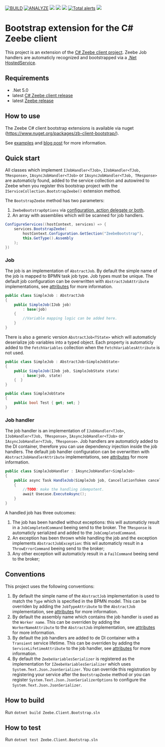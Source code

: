 [![BUILD](https://github.com/arjangeertsema/zeebe-client-csharp-bootstrap/actions/workflows/build.yml/badge.svg)](https://github.com/arjangeertsema/zeebe-client-csharp-bootstrap/actions/workflows/build.yml)
[![ANALYZE](https://github.com/arjangeertsema/zeebe-client-csharp-bootstrap/actions/workflows/analyze.yml/badge.svg)](https://github.com/arjangeertsema/zeebe-client-csharp-bootstrap/actions/workflows/analyze.yml)
[![](https://img.shields.io/nuget/v/zb-client-bootstrap.svg)](https://www.nuget.org/packages/zb-client-bootstrap/) 
[![](https://img.shields.io/nuget/dt/zb-client-bootstrap)](https://www.nuget.org/stats/packages/zb-client-bootstrap?groupby=Version) 
[![](https://img.shields.io/github/license/arjangeertsema/zeebe-client-csharp-bootstrap.svg)](https://www.apache.org/licenses/LICENSE-2.0) 
[![Total alerts](https://img.shields.io/lgtm/alerts/g/arjangeertsema/zeebe-client-csharp-bootstrap.svg?logo=lgtm&logoWidth=18)](https://lgtm.com/projects/g/arjangeertsema/zeebe-client-csharp-bootstrap/alerts/)
[![](https://img.shields.io/badge/Community%20Extension-An%20open%20source%20community%20maintained%20project-FF4700)](https://github.com/camunda-community-hub/community)

# Bootstrap extension for the C# Zeebe client

This project is an extension of the [C# Zeebe client project](https://github.com/camunda-community-hub/zeebe-client-csharp). Zeebe Job handlers are automaticly recognized and bootstrapped via a [.Net HostedService](https://docs.microsoft.com/en-us/dotnet/architecture/microservices/multi-container-microservice-net-applications/background-tasks-with-ihostedservice).

## Requirements

* .Net 5.0
* latest [C# Zeebe client release](https://www.nuget.org/packages/zb-client/)
* latest [Zeebe release](https://github.com/zeebe-io/zeebe/releases/)

## How to use

The Zeebe C# client bootstrap extensions is available via nuget (https://www.nuget.org/packages/zb-client-bootstrap/).

See [examples] and [blog post](https://link.medium.com/4a3yax14gjb) for more information.

## Quick start

All classes which implement `IJobHandler<TJob>`, `IJobHandler<TJob, TResponse>`, `IAsyncJobHandler<TJob>` or `IAsyncJobHandler<TJob, TResponse>` are automaticly found, added to the service collection and autowired to Zeebe when you register this bootstrap project with the `IServiceCollection.BootstrapZeebe()` extension method.

The `BootstrapZeebe` method has two parameters:

1. `ZeebeBootstrapOptions` via [configuration, action delegate or both](https://docs.microsoft.com/en-us/dotnet/core/extensions/options-library-authors).
1. An array with assemblies which will be scanned for job handlers.

```csharp
ConfigureServices((hostContext, services) => {
    services.BootstrapZeebe(
        hostContext.Configuration.GetSection("ZeebeBootstrap"),
        this.GetType().Assembly
    );
})
```

### Job

The job is an implementation of `AbstractJob`. By default the simple name of the job is mapped to BPMN task job type. Job types must be unique. The default job configuration can be overwritten with `AbstractJobAttribute` implementations, see [attributes] for more information.

```csharp
public class SimpleJob : AbstractJob
{
    public SimpleJob(IJob job) 
        : base(job)
    { 
        //Variable mapping logic can be added here.
    }
}
```

There is also a generic version `AbstractJob<TState>` which will automaticly deserialize job variables into a typed object. Each property is automaticly added to the `FetchVariables` collection when the `FetchVariablesAttribute` is not used.

```csharp
public class SimpleJob : AbstractJob<SimpleJobState>
{
    public SimpleJob(IJob job, SimpleJobState state) 
        : base(job, state)
    {  }
}

public class SimpleJobState
{
    public bool Test { get; set; }
}

```



### Job handler

The job handler is an implementation of `IJobHandler<TJob>`, `IJobHandler<TJob, TResponse>`, `IAsyncJobHandler<TJob>` or `IAsyncJobHandler<TJob, TResponse>`. Job handlers are automaticly added to the DI container, therefore you can use dependency injection inside the job handlers.  The default job handler configuration can be overwritten with `AbstractJobHandlerAttribute` implementations, see [attributes] for more information.


```csharp
public class SimpleJobHandler : IAsyncJobHandler<SimpleJob>
{
    public async Task HandleJob(SimpleJob job, CancellationToken cancellationToken)
    {  
        //TODO: make the handling idempotent.
        await Usecase.ExecuteAsync();
    }
}
```

A handled job has three outcomes:

1. The job has been handled without exceptions: this will automaticly result in a `JobCompletedCommand` beeing send to the broker. The `TResponse` is automaticly serialized and added to the `JobCompletedCommand`.
1. An exception has been thrown while handling the job and the exception implements `AbstractJobException`: this wil automaticly result in a `ThrowErrorCommand` beeing send to the broker;
1. Any other exception will automaticly result in a `FailCommand` beeing send to the broker;

## Conventions

This project uses the following conventions:

1. By default the simple name of the `AbstractJob` implementation is used to match the `Type` which is specified in the BPMN model. This can be overriden by adding the `JobTypeAttribute` to the `AbstractJob` implementation, see [attributes] for more information.
1. By default the assembly name which contains the job handler is used as the `Worker name`. This can be overriden by adding the `WorkerNameAttribute` to the `AbstractJob` implementation, see [attributes] for more information.
1. By default the job handlers are added to de DI container with a `Transient` service lifetime. This can be overriden by adding the `ServiceLifetimeAttribute` to the job handler, see [attributes] for more information.
1. By default the `ZeebeVariablesSerializer` is registered as the implementation for `IZeebeVariablesSerializer` which uses `System.Text.Json.JsonSerializer`. You can override this registration by registering your service after the `BootstrapZeebe` method or you can register `System.Text.Json.JsonSerializerOptions` to configure the `System.Text.Json.JsonSerializer`. 

## How to build

Run `dotnet build Zeebe.Client.Bootstrap.sln`

## How to test

Run `dotnet test Zeebe.Client.Bootstrap.sln`

[examples]:  https://github.com/arjangeertsema/zeebe-client-csharp-bootstrap/tree/main/examples
[attributes]: https://github.com/arjangeertsema/zeebe-client-csharp-bootstrap/tree/main/src/Zeebe.Client.Bootstrap/Attributes
